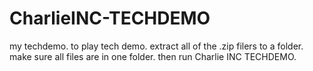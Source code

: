 # CharlieINC-TECHDEMO
my techdemo. 
to play tech demo.
extract all of the .zip filers to a folder. make sure all files are in one folder.
then run Charlie INC TECHDEMO.
